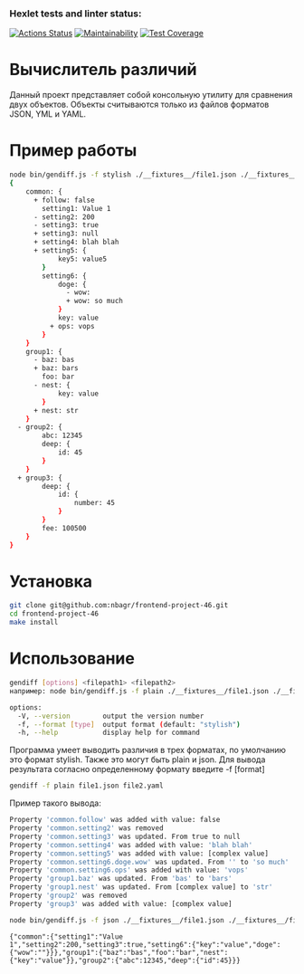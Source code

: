 ### Hexlet tests and linter status:
[![Actions Status](https://github.com/YaroslavDudin/frontend-project-46/actions/workflows/hexlet-check.yml/badge.svg)](https://github.com/YaroslavDudin/frontend-project-46/actions)
[![Maintainability](https://api.codeclimate.com/v1/badges/4a8fdd535f69a4145138/maintainability)](https://codeclimate.com/github/YaroslavDudin/frontend-project-46/maintainability)
[![Test Coverage](https://api.codeclimate.com/v1/badges/4a8fdd535f69a4145138/test_coverage)](https://codeclimate.com/github/YaroslavDudin/frontend-project-46/test_coverage)



# Вычислитель различий

Данный проект представляет собой консольную утилиту для сравнения двух объектов. Объекты считываются только из файлов форматов JSON, YML и YAML.

# Пример работы
```bash
node bin/gendiff.js -f stylish ./__fixtures__/file1.json ./__fixtures__/file2.json
{
    common: {
      + follow: false
        setting1: Value 1
      - setting2: 200
      - setting3: true
      + setting3: null
      + setting4: blah blah
      + setting5: {
            key5: value5
        }
        setting6: {
            doge: {
              - wow:
              + wow: so much
            }
            key: value
          + ops: vops
        }
    }
    group1: {
      - baz: bas
      + baz: bars
        foo: bar
      - nest: {
            key: value
        }
      + nest: str
    }
  - group2: {
        abc: 12345
        deep: {
            id: 45
        }
    }
  + group3: {
        deep: {
            id: {
                number: 45
            }
        }
        fee: 100500
    }
}
```
# Установка

```bash
git clone git@github.com:nbagr/frontend-project-46.git
cd frontend-project-46
make install
```

# Использование

```bash
gendiff [options] <filepath1> <filepath2>
например: node bin/gendiff.js -f plain ./__fixtures__/file1.json ./__fixtures__/file2.json
```

```bash
options:
  -V, --version        output the version number
  -f, --format [type]  output format (default: "stylish")
  -h, --help           display help for command
```

Программа умеет выводить различия в трех форматах, по умолчанию это формат stylish. Также это могут быть plain и json. Для вывода результата согласно определенному формату введите -f [format]

```bash
gendiff -f plain file1.json file2.yaml
```

Пример такого вывода:
```bash
Property 'common.follow' was added with value: false
Property 'common.setting2' was removed
Property 'common.setting3' was updated. From true to null
Property 'common.setting4' was added with value: 'blah blah'
Property 'common.setting5' was added with value: [complex value]
Property 'common.setting6.doge.wow' was updated. From '' to 'so much'
Property 'common.setting6.ops' was added with value: 'vops'
Property 'group1.baz' was updated. From 'bas' to 'bars'
Property 'group1.nest' was updated. From [complex value] to 'str'
Property 'group2' was removed
Property 'group3' was added with value: [complex value]
```

```bash
node bin/gendiff.js -f json ./__fixtures__/file1.json ./__fixtures__/file2.json
```
```
{"common":{"setting1":"Value 1","setting2":200,"setting3":true,"setting6":{"key":"value","doge":{"wow":""}}},"group1":{"baz":"bas","foo":"bar","nest":{"key":"value"}},"group2":{"abc":12345,"deep":{"id":45}}}
```